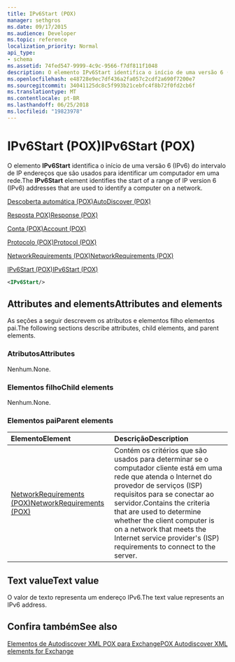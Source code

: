 ```yaml
---
title: IPv6Start (POX)
manager: sethgros
ms.date: 09/17/2015
ms.audience: Developer
ms.topic: reference
localization_priority: Normal
api_type:
- schema
ms.assetid: 74fed547-9999-4c9c-9566-f7df811f1048
description: O elemento IPv6Start identifica o início de uma versão 6 (IPv6) do intervalo de IP endereços que são usados para identificar um computador em uma rede.
ms.openlocfilehash: e48728e9ec7df436a2fa057c2cdf2a690f7200e7
ms.sourcegitcommit: 34041125dc8c5f993b21cebfc4f8b72f0fd2cb6f
ms.translationtype: MT
ms.contentlocale: pt-BR
ms.lasthandoff: 06/25/2018
ms.locfileid: "19823978"
---
```

# <a name="ipv6start-pox"></a><span data-ttu-id="d63aa-103">IPv6Start (POX)</span><span class="sxs-lookup"><span data-stu-id="d63aa-103">IPv6Start (POX)</span></span>

<span data-ttu-id="d63aa-104">O elemento **IPv6Start** identifica o início de uma versão 6 (IPv6) do intervalo de IP endereços que são usados para identificar um computador em uma rede.</span><span class="sxs-lookup"><span data-stu-id="d63aa-104">The **IPv6Start** element identifies the start of a range of IP version 6 (IPv6) addresses that are used to identify a computer on a network.</span></span> 
  
[<span data-ttu-id="d63aa-105">Descoberta automática (POX)</span><span class="sxs-lookup"><span data-stu-id="d63aa-105">AutoDiscover (POX)</span></span>](autodiscover-pox.md)
  
[<span data-ttu-id="d63aa-106">Resposta POX)</span><span class="sxs-lookup"><span data-stu-id="d63aa-106">Response (POX)</span></span>](response-pox.md)
  
[<span data-ttu-id="d63aa-107">Conta (POX)</span><span class="sxs-lookup"><span data-stu-id="d63aa-107">Account (POX)</span></span>](account-pox.md)
  
[<span data-ttu-id="d63aa-108">Protocolo (POX)</span><span class="sxs-lookup"><span data-stu-id="d63aa-108">Protocol (POX)</span></span>](protocol-pox.md)
  
[<span data-ttu-id="d63aa-109">NetworkRequirements (POX)</span><span class="sxs-lookup"><span data-stu-id="d63aa-109">NetworkRequirements (POX)</span></span>](networkrequirements-pox.md)
  
[<span data-ttu-id="d63aa-110">IPv6Start (POX)</span><span class="sxs-lookup"><span data-stu-id="d63aa-110">IPv6Start (POX)</span></span>](ipv6start-pox.md)
  
```xml
<IPv6Start/>
```

## <a name="attributes-and-elements"></a><span data-ttu-id="d63aa-111">Attributes and elements</span><span class="sxs-lookup"><span data-stu-id="d63aa-111">Attributes and elements</span></span>

<span data-ttu-id="d63aa-112">As seções a seguir descrevem os atributos e elementos filho elementos pai.</span><span class="sxs-lookup"><span data-stu-id="d63aa-112">The following sections describe attributes, child elements, and parent elements.</span></span>
  
### <a name="attributes"></a><span data-ttu-id="d63aa-113">Atributos</span><span class="sxs-lookup"><span data-stu-id="d63aa-113">Attributes</span></span>

<span data-ttu-id="d63aa-114">Nenhum.</span><span class="sxs-lookup"><span data-stu-id="d63aa-114">None.</span></span>
  
### <a name="child-elements"></a><span data-ttu-id="d63aa-115">Elementos filho</span><span class="sxs-lookup"><span data-stu-id="d63aa-115">Child elements</span></span>

<span data-ttu-id="d63aa-116">Nenhum.</span><span class="sxs-lookup"><span data-stu-id="d63aa-116">None.</span></span>
  
### <a name="parent-elements"></a><span data-ttu-id="d63aa-117">Elementos pai</span><span class="sxs-lookup"><span data-stu-id="d63aa-117">Parent elements</span></span>

|<span data-ttu-id="d63aa-118">**Elemento**</span><span class="sxs-lookup"><span data-stu-id="d63aa-118">**Element**</span></span>|<span data-ttu-id="d63aa-119">**Descrição**</span><span class="sxs-lookup"><span data-stu-id="d63aa-119">**Description**</span></span>|
|:-----|:-----|
|[<span data-ttu-id="d63aa-120">NetworkRequirements (POX)</span><span class="sxs-lookup"><span data-stu-id="d63aa-120">NetworkRequirements (POX)</span></span>](networkrequirements-pox.md) <br/> |<span data-ttu-id="d63aa-121">Contém os critérios que são usados para determinar se o computador cliente está em uma rede que atenda o Internet do provedor de serviços (ISP) requisitos para se conectar ao servidor.</span><span class="sxs-lookup"><span data-stu-id="d63aa-121">Contains the criteria that are used to determine whether the client computer is on a network that meets the Internet service provider's (ISP) requirements to connect to the server.</span></span>  <br/> |
   
## <a name="text-value"></a><span data-ttu-id="d63aa-122">Text value</span><span class="sxs-lookup"><span data-stu-id="d63aa-122">Text value</span></span>

<span data-ttu-id="d63aa-123">O valor de texto representa um endereço IPv6.</span><span class="sxs-lookup"><span data-stu-id="d63aa-123">The text value represents an IPv6 address.</span></span>
  
## <a name="see-also"></a><span data-ttu-id="d63aa-124">Confira também</span><span class="sxs-lookup"><span data-stu-id="d63aa-124">See also</span></span>



[<span data-ttu-id="d63aa-125">Elementos de Autodiscover XML POX para Exchange</span><span class="sxs-lookup"><span data-stu-id="d63aa-125">POX Autodiscover XML elements for Exchange</span></span>](pox-autodiscover-xml-elements-for-exchange.md)

